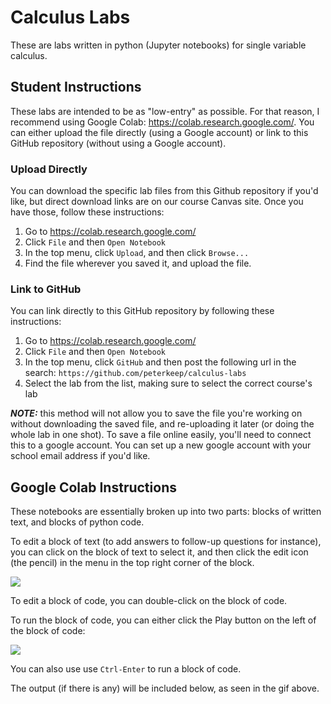 # Calculus Labs
These are labs written in python (Jupyter notebooks) for single variable calculus. 

## Student Instructions

These labs are intended to be as "low-entry" as possible. For that reason, I recommend using Google Colab: https://colab.research.google.com/. You can either upload the file directly (using a Google account) or link to this GitHub repository (without using a Google account).

### Upload Directly

You can download the specific lab files from this Github repository if you'd like, but direct download links are on our course Canvas site. Once you have those, follow these instructions:

1. Go to https://colab.research.google.com/
2. Click `File` and then `Open Notebook`
3. In the top menu, click `Upload`, and then click `Browse...`
4. Find the file wherever you saved it, and upload the file.

### Link to GitHub

You can link directly to this GitHub repository by following these instructions:

1. Go to https://colab.research.google.com/
2. Click `File` and then `Open Notebook`
3. In the top menu, click `GitHub` and then post the following url in the search: `https://github.com/peterkeep/calculus-labs`
4. Select the lab from the list, making sure to select the correct course's lab

***NOTE:*** this method will not allow you to save the file you're working on without downloading the saved file, and re-uploading it later (or doing the whole lab in one shot). To save a file online easily, you'll need to connect this to a google account. You can set up a new google account with your school email address if you'd like.

## Google Colab Instructions

These notebooks are essentially broken up into two parts: blocks of written text, and blocks of python code.

To edit a block of text (to add answers to follow-up questions for instance), you can click on the block of text to select it, and then click the edit icon (the pencil) in the menu in the top right corner of the block.

![](/home/peter/Dropbox/MVCC/calculus-labs/colab-instructions/edit.png)

To edit a block of code, you can double-click on the block of code.

To run the block of code, you can either click the Play button on the left of the block of code:

![](/home/peter/Dropbox/MVCC/calculus-labs/colab-instructions/runcode.gif)

You can also use use `Ctrl-Enter` to run a block of code.

The output (if there is any) will be included below, as seen in the gif above.